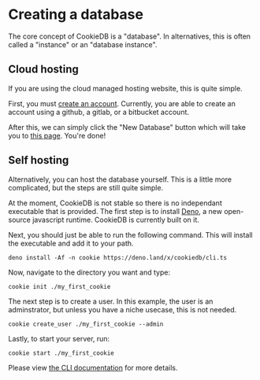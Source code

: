 # Creating a database

The core concept of CookieDB is a "database". In alternatives, this is often
called a "instance" or an "database instance".

## Cloud hosting

If you are using the cloud managed hosting website, this is quite simple.

First, you must [create an account](https://cookiedb.com/signup). Currently, you
are able to create an account using a github, a gitlab, or a bitbucket account.

After this, we can simply click the "New Database" button which will take you to
[this page](https://cookiedb.com/app/new). You're done!

## Self hosting

Alternatively, you can host the database yourself. This is a little more
complicated, but the steps are still quite simple.

At the moment, CookieDB is not stable so there is no independant executable that
is provided. The first step is to install
[Deno](https://deno.land/manual/getting_started/installation), a new open-source
javascript runtime. CookieDB is currently built on it.

Next, you should just be able to run the following command. This will install
the executable and add it to your path.

```
deno install -Af -n cookie https://deno.land/x/cookiedb/cli.ts
```

Now, navigate to the directory you want and type:

```
cookie init ./my_first_cookie
```

The next step is to create a user. In this example, the user is an adminstrator,
but unless you have a niche usecase, this is not needed.

```
cookie create_user ./my_first_cookie --admin
```

Lastly, to start your server, run:

```
cookie start ./my_first_cookie
```

Please view [the CLI documentation](/docs/getting-started/cli) for more details.
